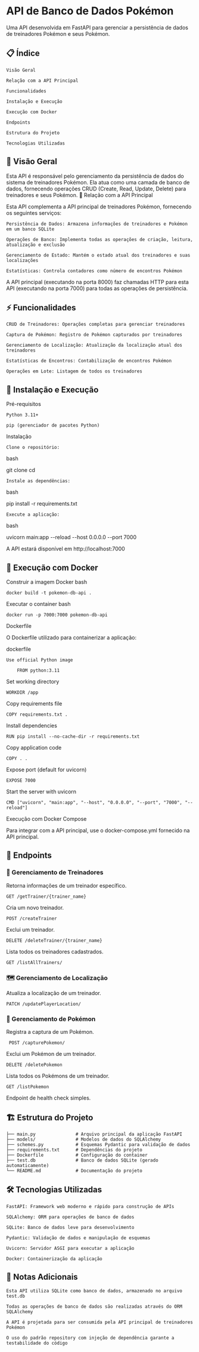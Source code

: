# API de Banco de Dados Pokémon

Uma API desenvolvida em FastAPI para gerenciar a persistência de dados de treinadores Pokémon e seus Pokémon.
## 📋 Índice

    Visão Geral

    Relação com a API Principal

    Funcionalidades

    Instalação e Execução

    Execução com Docker

    Endpoints

    Estrutura do Projeto

    Tecnologias Utilizadas

## 🎯 Visão Geral

Esta API é responsável pelo gerenciamento da persistência de dados do sistema de treinadores Pokémon. Ela atua como uma camada de banco de dados, fornecendo operações CRUD (Create, Read, Update, Delete) para treinadores e seus Pokémon.
🔗 Relação com a API Principal

Esta API complementa a API principal de treinadores Pokémon, fornecendo os seguintes serviços:

    Persistência de Dados: Armazena informações de treinadores e Pokémon em um banco SQLite

    Operações de Banco: Implementa todas as operações de criação, leitura, atualização e exclusão

    Gerenciamento de Estado: Mantém o estado atual dos treinadores e suas localizações

    Estatísticas: Controla contadores como número de encontros Pokémon

A API principal (executando na porta 8000) faz chamadas HTTP para esta API (executando na porta 7000) para todas as operações de persistência.
## ⚡ Funcionalidades

    CRUD de Treinadores: Operações completas para gerenciar treinadores

    Captura de Pokémon: Registro de Pokémon capturados por treinadores

    Gerenciamento de Localização: Atualização da localização atual dos treinadores

    Estatísticas de Encontros: Contabilização de encontros Pokémon

    Operações em Lote: Listagem de todos os treinadores

## 🚀 Instalação e Execução
Pré-requisitos

    Python 3.11+

    pip (gerenciador de pacotes Python)

Instalação

    Clone o repositório:

bash

git clone <url-do-repositorio>
cd <diretorio-do-projeto>

    Instale as dependências:

bash

pip install -r requirements.txt

    Execute a aplicação:

bash

uvicorn main:app --reload --host 0.0.0.0 --port 7000

A API estará disponível em http://localhost:7000
## 🐳 Execução com Docker
Construir a imagem Docker
    bash

    docker build -t pokemon-db-api .

Executar o container
    bash

    docker run -p 7000:7000 pokemon-db-api

Dockerfile

O Dockerfile utilizado para containerizar a aplicação:

dockerfile

    Use official Python image
     
        FROM python:3.11

Set working directory
    
    WORKDIR /app

Copy requirements file

    COPY requirements.txt .

 Install dependencies
 
    RUN pip install --no-cache-dir -r requirements.txt

Copy application code

    COPY . .

Expose port (default for uvicorn)

    EXPOSE 7000

 Start the server with uvicorn
 
    CMD ["uvicorn", "main:app", "--host", "0.0.0.0", "--port", "7000", "--reload"]

Execução com Docker Compose

Para integrar com a API principal, use o docker-compose.yml fornecido na API principal.
## 📡 Endpoints
### 👤 Gerenciamento de Treinadores
Retorna informações de um treinador específico.

    GET /getTrainer/{trainer_name}

Cria um novo treinador.

    POST /createTrainer


Exclui um treinador.

    DELETE /deleteTrainer/{trainer_name}


Lista todos os treinadores cadastrados.

    GET /listAllTrainers/
    
### 🗺️ Gerenciamento de Localização
Atualiza a localização de um treinador.

    PATCH /updatePlayerLocation/


### 🐾 Gerenciamento de Pokémon

Registra a captura de um Pokémon.

     POST /capturePokemon/
Exclui um Pokémon de um treinador.

    DELETE /deletePokemon

Lista todos os Pokémons de um treinador.

    GET /listPokemon


Endpoint de health check simples.
## 🏗️ Estrutura do Projeto


    ├── main.py               # Arquivo principal da aplicação FastAPI
    ├── models/               # Modelos de dados do SQLAlchemy
    ├── schemes.py            # Esquemas Pydantic para validação de dados
    ├── requirements.txt      # Dependências do projeto
    ├── Dockerfile            # Configuração do container
    ├── test.db               # Banco de dados SQLite (gerado automaticamente)
    └── README.md             # Documentação do projeto

## 🛠️ Tecnologias Utilizadas

    FastAPI: Framework web moderno e rápido para construção de APIs

    SQLAlchemy: ORM para operações de banco de dados

    SQLite: Banco de dados leve para desenvolvimento

    Pydantic: Validação de dados e manipulação de esquemas

    Uvicorn: Servidor ASGI para executar a aplicação

    Docker: Containerização da aplicação

## 📝 Notas Adicionais

    Esta API utiliza SQLite como banco de dados, armazenado no arquivo test.db

    Todas as operações de banco de dados são realizadas através do ORM SQLAlchemy

    A API é projetada para ser consumida pela API principal de treinadores Pokémon

    O uso do padrão repository com injeção de dependência garante a testabilidade do código
